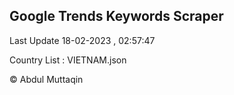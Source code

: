 

## Google Trends Keywords Scraper 
 
Last Update 18-02-2023 , 02:57:47

Country List :
VIETNAM.json



© Abdul Muttaqin 
